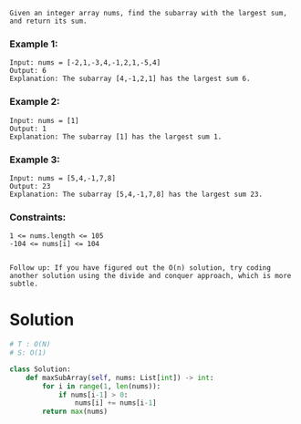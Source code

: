 ```
Given an integer array nums, find the subarray with the largest sum, and return its sum.
```
 

### Example 1:
```
Input: nums = [-2,1,-3,4,-1,2,1,-5,4]
Output: 6
Explanation: The subarray [4,-1,2,1] has the largest sum 6.
```
### Example 2:
```
Input: nums = [1]
Output: 1
Explanation: The subarray [1] has the largest sum 1.
```
### Example 3:
```
Input: nums = [5,4,-1,7,8]
Output: 23
Explanation: The subarray [5,4,-1,7,8] has the largest sum 23.
 ```

### Constraints:
```
1 <= nums.length <= 105
-104 <= nums[i] <= 104
 

Follow up: If you have figured out the O(n) solution, try coding another solution using the divide and conquer approach, which is more subtle.
```

Solution
========
```python
# T : O(N)
# S: O(1)

class Solution:
    def maxSubArray(self, nums: List[int]) -> int:
        for i in range(1, len(nums)):
            if nums[i-1] > 0:
                nums[i] += nums[i-1]
        return max(nums)

```
